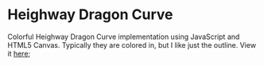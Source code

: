 Heighway Dragon Curve
============

Colorful Heighway Dragon Curve implementation using JavaScript and HTML5 Canvas.
Typically they are colored in, but I like just the outline.
View it [here](http://yvescourtois.com/dragonCurve/);